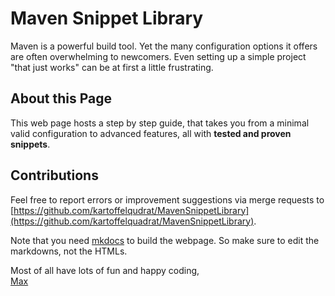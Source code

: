 # Maven Snippet Library

Maven is a powerful build tool. Yet the many configuration options it offers are often overwhelming to newcomers. Even setting up a simple project "that just works" can be at first a little frustrating.

## About this Page

This web page hosts a step by step guide, that takes you from a minimal valid configuration to advanced features, all with **tested and proven snippets**.

## Contributions

Feel free to report errors or improvement suggestions via merge requests to [https://github.com/kartoffelqudrat/MavenSnippetLibrary](https://github.com/kartoffelquadrat/MavenSnippetLibrary).

Note that you need [mkdocs](https://squidfunk.github.io/mkdocs-material/) to build the webpage. So make sure to edit the markdowns, not the HTMLs.

Most of all have lots of fun and happy coding,  
[Max](https://www.cs.mcgill.ca/~mschie3/)
